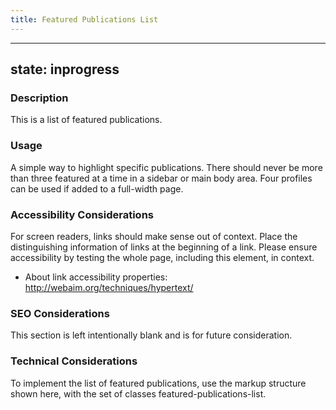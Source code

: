 ```yaml
---
title: Featured Publications List
---
```


---
state: inprogress
---

### Description
This is a list of featured publications.

### Usage
A simple way to highlight specific publications. There should never be more than three featured at a time in a sidebar or main body area. Four profiles can be used if added to a full-width page.

### Accessibility Considerations
For screen readers, links should make sense out of context. Place the distinguishing information of links at the beginning of a link. Please ensure accessibility by testing the whole page, including this element, in context.

* About link accessibility properties: http://webaim.org/techniques/hypertext/

### SEO Considerations
This section is left intentionally blank and is for future consideration.

### Technical Considerations
To implement the list of featured publications, use the markup structure shown here, with the set of classes featured-publications-list.
